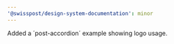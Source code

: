 ```yaml
---
'@swisspost/design-system-documentation': minor
---
```


Added a ´post-accordion´ example showing logo usage.
